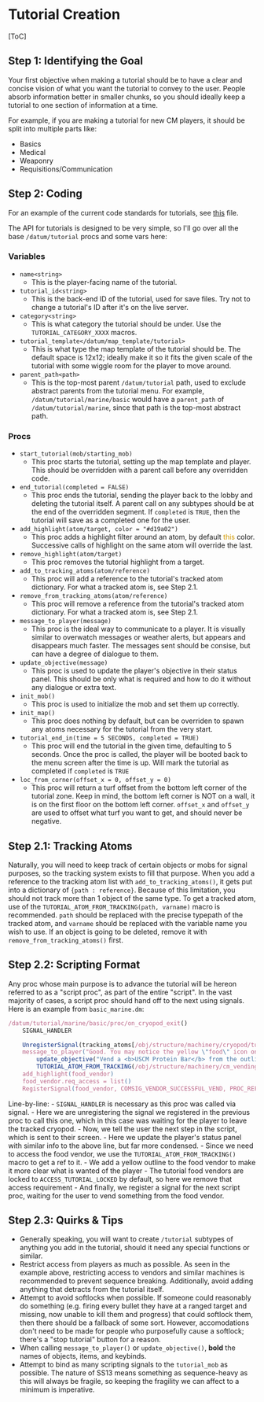# Tutorial Creation

[ToC]

## Step 1: Identifying the Goal

Your first objective when making a tutorial should be to have a clear and concise vision of what you want the tutorial to convey to the user. People absorb information better in smaller chunks, so you should ideally keep a tutorial to one section of information at a time.

For example, if you are making a tutorial for new CM players, it should be split into multiple parts like:

- Basics
- Medical
- Weaponry
- Requisitions/Communication

## Step 2: Coding

For an example of the current code standards for tutorials, see [this](https://github.com/cmss13-devs/cmss13/pull/4442/files#diff-843b2f84360b9b932dfc960027992f2b5117667962bfa8da14f9a35f0179a926) file.

The API for tutorials is designed to be very simple, so I'll go over all the base `/datum/tutorial` procs and some vars here:

### Variables
- `name<string>`
    - This is the player-facing name of the tutorial.
- `tutorial_id<string>`
    - This is the back-end ID of the tutorial, used for save files. Try not to change a tutorial's ID after it's on the live server.
- `category<string>`
    - This is what category the tutorial should be under. Use the `TUTORIAL_CATEGORY_XXXX` macros.
- `tutorial_template</datum/map_template/tutorial>`
    - This is what type the map template of the tutorial should be. The default space is 12x12; ideally make it so it fits the given scale of the tutorial with some wiggle room for the player to move around.
- `parent_path<path>`
	- This is the top-most parent `/datum/tutorial` path, used to exclude abstract parents from the tutorial menu. For example, `/datum/tutorial/marine/basic` would have a `parent_path` of `/datum/tutorial/marine`, since that path is the top-most abstract path.

### Procs
- `start_tutorial(mob/starting_mob)`
    - This proc starts the tutorial, setting up the map template and player. This should be overridden with a parent call before any overridden code.
- `end_tutorial(completed = FALSE)`
    - This proc ends the tutorial, sending the player back to the lobby and deleting the tutorial itself. A parent call on any subtypes should be at the end of the overridden segment. If `completed` is `TRUE`, then the tutorial will save as a completed one for the user.
- `add_highlight(atom/target, color = "#d19a02")`
    - This proc adds a highlight filter around an atom, by default <span style="color:#d19a02">this</span> color. Successive calls of highlight on the same atom will override the last.
- `remove_highlight(atom/target)`
    - This proc removes the tutorial highlight from a target.
- `add_to_tracking_atoms(atom/reference)`
    - This proc will add a reference to the tutorial's tracked atom dictionary. For what a tracked atom is, see Step 2.1.
- `remove_from_tracking_atoms(atom/reference)`
    - This proc will remove a reference from the tutorial's tracked atom dictionary. For what a tracked atom is, see Step 2.1.
- `message_to_player(message)`
    - This proc is the ideal way to communicate to a player. It is visually similar to overwatch messages or weather alerts, but appears and disappears much faster. The messages sent should be consise, but can have a degree of dialogue to them.
- `update_objective(message)`
    - This proc is used to update the player's objective in their status panel. This should be only what is required and how to do it without any dialogue or extra text.
- `init_mob()`
    - This proc is used to initialize the mob and set them up correctly.
- `init_map()`
    - This proc does nothing by default, but can be overriden to spawn any atoms necessary for the tutorial from the very start.
- `tutorial_end_in(time = 5 SECONDS, completed = TRUE)`
    - This proc will end the tutorial in the given time, defaulting to 5 seconds. Once the proc is called, the player will be booted back to the menu screen after the time is up. Will mark the tutorial as completed if `completed` is `TRUE`
- `loc_from_corner(offset_x = 0, offset_y = 0)`
    - This proc will return a turf offset from the bottom left corner of the tutorial zone. Keep in mind, the bottom left corner is NOT on a wall, it is on the first floor on the bottom left corner. `offset_x` and `offset_y` are used to offset what turf you want to get, and should never be negative.

## Step 2.1: Tracking Atoms
Naturally, you will need to keep track of certain objects or mobs for signal purposes, so the tracking system exists to fill that purpose. When you add a reference to the tracking atom list with `add_to_tracking_atoms()`, it gets put into a dictionary of `{path : reference}`. Because of this limitation, you should not track more than 1 object of the same type. To get a tracked atom, use of the `TUTORIAL_ATOM_FROM_TRACKING(path, varname)` macro is recommended. `path` should be replaced with the precise typepath of the tracked atom, and `varname` should be replaced with the variable name you wish to use. If an object is going to be deleted, remove it with `remove_from_tracking_atoms()` first.

## Step 2.2: Scripting Format
Any proc whose main purpose is to advance the tutorial will be hereon referred to as a "script proc", as part of the entire "script". In the vast majority of cases, a script proc should hand off to the next using signals. Here is an example from `basic_marine.dm`:

```javascript
/datum/tutorial/marine/basic/proc/on_cryopod_exit()
	SIGNAL_HANDLER

	UnregisterSignal(tracking_atoms[/obj/structure/machinery/cryopod/tutorial], COMSIG_CRYOPOD_GO_OUT)
	message_to_player("Good. You may notice the yellow \"food\" icon on the right side of your screen. Proceed to the outlined <b>Food Vendor</b> and vend the <b>USCM Protein Bar</b>.")
        update_objective("Vend a <b>USCM Protein Bar</b> from the outlined <b>ColMarTech Food Vendor</b>.")
        TUTORIAL_ATOM_FROM_TRACKING(/obj/structure/machinery/cm_vending/sorted/marine_food/tutorial, food_vendor)
	add_highlight(food_vendor)
	food_vendor.req_access = list()
	RegisterSignal(food_vendor, COMSIG_VENDOR_SUCCESSFUL_VEND, PROC_REF(on_food_vend))

```

Line-by-line:
    - `SIGNAL_HANDLER` is necessary as this proc was called via signal.
    - Here we are unregistering the signal we registered in the previous proc to call this one, which in this case was waiting for the player to leave the tracked cryopod.
    - Now, we tell the user the next step in the script, which is sent to their screen.
    - Here we update the player's status panel with similar info to the above line, but far more condensed.
    - Since we need to access the food vendor, we use the `TUTORIAL_ATOM_FROM_TRACKING()` macro to get a ref to it.
    - We add a yellow outline to the food vendor to make it more clear what is wanted of the player
    - The tutorial food vendors are locked to `ACCESS_TUTORIAL_LOCKED` by default, so here we remove that access requirement
    - And finally, we register a signal for the next script proc, waiting for the user to vend something from the food vendor.


## Step 2.3: Quirks & Tips
- Generally speaking, you will want to create `/tutorial` subtypes of anything you add in the tutorial, should it need any special functions or similar.
- Restrict access from players as much as possible. As seen in the example above, restricting access to vendors and similar machines is recommended to prevent sequence breaking. Additionally, avoid adding anything that detracts from the tutorial itself.
- Attempt to avoid softlocks when possible. If someone could reasonably do something (e.g. firing every bullet they have at a ranged target and missing, now unable to kill them and progress) that could softlock them, then there should be a fallback of some sort. However, accomodations don't need to be made for people who purposefully cause a softlock; there's a "stop tutorial" button for a reason.
- When calling `message_to_player()` or `update_objective()`, **bold** the names of objects, items, and keybinds.
- Attempt to bind as many scripting signals to the `tutorial_mob` as possible. The nature of SS13 means something as sequence-heavy as this will always be fragile, so keeping the fragility we can affect to a minimum is imperative.
